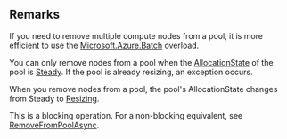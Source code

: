 ## Remarks  
 If you need to remove multiple compute nodes from a pool, it is more efficient to use the [Microsoft.Azure.Batch](assetId:///N:Microsoft.Azure.Batch?qualifyHint=False&autoUpgrade=True) overload.  
  
 You can only remove nodes from a pool when the [AllocationState](assetId:///P:Microsoft.Azure.Batch.CloudPool.AllocationState?qualifyHint=False&autoUpgrade=True) of the pool is [Steady](assetId:///T:Microsoft.Azure.Batch.Common.AllocationState?qualifyHint=False&autoUpgrade=True). If the pool is already resizing, an exception occurs.  
  
 When you remove nodes from a pool, the pool's AllocationState changes from Steady to [Resizing](assetId:///T:Microsoft.Azure.Batch.Common.AllocationState?qualifyHint=False&autoUpgrade=True).  
  
 This is a blocking operation. For a non-blocking equivalent, see [RemoveFromPoolAsync](assetId:///M:Microsoft.Azure.Batch.PoolOperations.RemoveFromPoolAsync(System.String,Microsoft.Azure.Batch.ComputeNode,System.Nullable{Microsoft.Azure.Batch.Common.ComputeNodeDeallocationOption},System.Nullable{System.TimeSpan},System.Collections.Generic.IEnumerable{Microsoft.Azure.Batch.BatchClientBehavior})?qualifyHint=False&autoUpgrade=True).